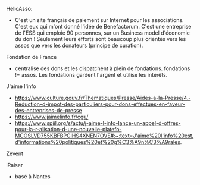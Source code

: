 HelloAsso:
- C'est un site français de paiement sur Internet pour les associations. C'est eux qui m'ont donné l'idée de Benefactorum. C'est une entreprise de l'ESS qui emploie 90 personnes, sur un Business model d'économie du don ! Seulement leurs efforts sont beaucoup plus orientés vers les assos que vers les donateurs (principe de curation).

Fondation de France
- centralise des dons et les dispatchent à plein de fondations. fondations != assos. Les fondations gardent l'argent et utilise les intérêts.

J'aime l'info
- https://www.culture.gouv.fr/Thematiques/Presse/Aides-a-la-Presse/4.-Reduction-d-impot-des-particuliers-pour-dons-effectues-en-faveur-des-entreprises-de-presse
- https://www.jaimelinfo.fr/cgu/
- https://www.spiil.org/s/actu/j-aime-l-info-lance-un-appel-d-offres-pour-la-r-alisation-d-une-nouvelle-platefo-MCOSLVD755KBFBPGIHS4XNEN7OVE#:~:text=J'aime%20l'info%20est,d'informations%20politiques%20et%20g%C3%A9n%C3%A9rales.

Zevent

iRaiser
- basé à Nantes

